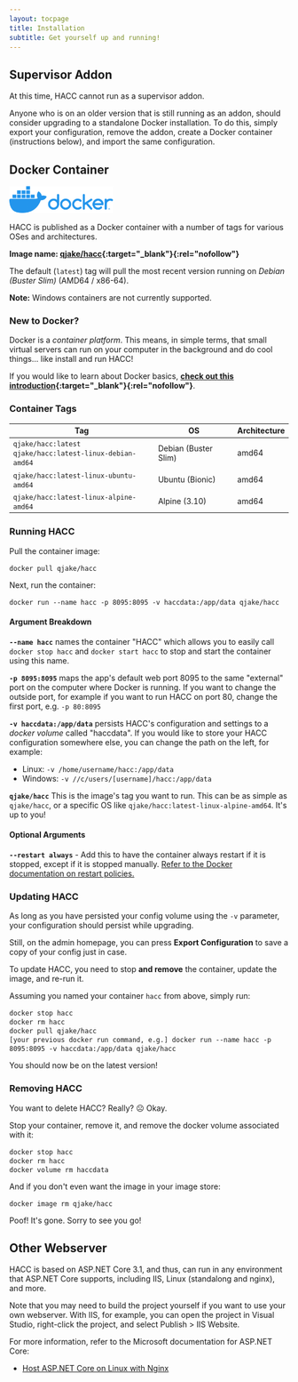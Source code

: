 ```yaml
---
layout: tocpage
title: Installation
subtitle: Get yourself up and running!
---
```


## Supervisor Addon

At this time, HACC cannot run as a supervisor addon.

Anyone who is on an older version that is still running as an addon, should consider upgrading to a standalone Docker installation. To do this, simply export your configuration, remove the addon, create a Docker container (instructions below), and import the same configuration.

## Docker Container

<img src="/img/docker-logo.png" height="48" alt="Docker Logo" />

HACC is published as a Docker container with a number of tags for various OSes and architectures.

**Image name: [qjake/hacc](https://hub.docker.com/r/qjake/hacc/tags){:target="_blank"}{:rel="nofollow"}**

The default (`latest`) tag will pull the most recent version running on *Debian (Buster Slim)* (AMD64 / x86-64).

<div class="alert alert-warning" role="alert">
    <p><b>Note:</b> Windows containers are not currently supported.</p>
</div>

### New to Docker?

Docker is a *container platform*. This means, in simple terms, that small virtual servers can run on your computer in the background and do cool things... like install and run HACC!

If you would like to learn about Docker basics, **[check out this introduction](https://docker-curriculum.com/#introduction){:target="_blank"}{:rel="nofollow"}**.

### Container Tags

| Tag                                                             | OS                   | Architecture  |
|-----------------------------------------------------------------|----------------------|---------------|
| `qjake/hacc:latest`<br />`qjake/hacc:latest-linux-debian-amd64` | Debian (Buster Slim) | amd64         |
| `qjake/hacc:latest-linux-ubuntu-amd64`                          | Ubuntu (Bionic)      | amd64         |
| `qjake/hacc:latest-linux-alpine-amd64`                          | Alpine (3.10)        | amd64         |

### Running HACC

Pull the container image:

    docker pull qjake/hacc

Next, run the container:

    docker run --name hacc -p 8095:8095 -v haccdata:/app/data qjake/hacc

#### Argument Breakdown

**`--name hacc`** names the container "HACC" which allows you to easily call `docker stop hacc` and `docker start hacc` to stop and start the container using this name.

**`-p 8095:8095`** maps the app's default web port 8095 to the same "external" port on the computer where Docker is running. If you want to change the outside port, for example if you want to run HACC on port 80, change the first port, e.g. `-p 80:8095`

**`-v haccdata:/app/data`** persists HACC's configuration and settings to a *docker volume* called "haccdata". If you would like to store your HACC configuration somewhere else, you can change the path on the left, for example:

* Linux: `-v /home/username/hacc:/app/data`
* Windows: `-v //c/users/[username]/hacc:/app/data`

**`qjake/hacc`** This is the image's tag you want to run. This can be as simple as `qjake/hacc`, or a specific OS like `qjake/hacc:latest-linux-alpine-amd64`. It's up to you!

#### Optional Arguments

**`--restart always`** - Add this to have the container always restart if it is stopped, except if it is stopped manually. [Refer to the Docker documentation on restart policies.](https://docs.docker.com/config/containers/start-containers-automatically/)

### Updating HACC

As long as you have persisted your config volume using the `-v` parameter, your configuration should persist while upgrading.

Still, on the admin homepage, you can press **Export Configuration** to save a copy of your config just in case.

To update HACC, you need to stop **and remove** the container, update the image, and re-run it.

Assuming you named your container `hacc` from above, simply run:

    docker stop hacc
    docker rm hacc
    docker pull qjake/hacc
    [your previous docker run command, e.g.] docker run --name hacc -p 8095:8095 -v haccdata:/app/data qjake/hacc

You should now be on the latest version!

### Removing HACC

You want to delete HACC? Really? <span class="emj">☹</span> Okay.

Stop your container, remove it, and remove the docker volume associated with it:

    docker stop hacc
    docker rm hacc
    docker volume rm haccdata

And if you don't even want the image in your image store:

    docker image rm qjake/hacc

Poof! It's gone. Sorry to see you go!

## Other Webserver

HACC is based on ASP.NET Core 3.1, and thus, can run in any environment that ASP.NET Core supports, including IIS, Linux (standalong and nginx), and more.

Note that you may need to build the project yourself if you want to use your own webserver. With IIS, for example, you can open the project in Visual Studio, right-click the project, and select Publish &gt; IIS Website.

For more information, refer to the Microsoft documentation for ASP.NET Core:

* [Host ASP.NET Core on Linux with Nginx](https://docs.microsoft.com/en-us/aspnet/core/host-and-deploy/linux-nginx?view=aspnetcore-3.1)
